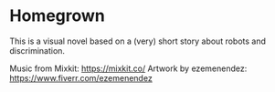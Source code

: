 # Homegrown

This is a visual novel based on a (very) short story about robots and discrimination.

Music from Mixkit: https://mixkit.co/
Artwork by ezemenendez: https://www.fiverr.com/ezemenendez
